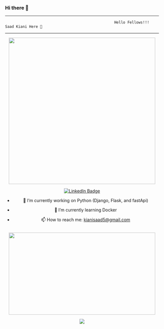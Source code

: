 ### Hi there 👋
<html><hr></html>
                                                      
                                                      
                                                      Hello Fellows!!! Saad Kiani Here 👋 


<html><hr></html>
                           

<div id="header" align="center">
  <img src="src="https://giphy.com/embed/bGgsc5mWoryfgKBx1u" width="480" height="480" style="" frameBorder="0" class="giphy-embed" allowFullScreen><p><a href="https://giphy.com/gifs/computador-gu-tecnology-bGgsc5mWoryfgKBx1u"></a></p>
  <div id="badges">
    <a href="https://www.linkedin.com/in/videoediting-whiteboardanimation/">
      <img src="https://img.shields.io/badge/LinkedIn-blue?style=for-the-badge&logo=linkedin&logoColor=white" alt="LinkedIn Badge"/>
    </a>

- 🔭 I’m currently working on Python (Django, Flask, and fastApi)
- 🌱 I’m currently learning Docker
- 📫 How to reach me: kianisaad5@gmail.com

   <img src="https://komarev.com/ghpvc/?username=your-github-username&style=flat-square&color=blue" alt=""/>
  </div>

<div align="center">
  <img src="https://giphy.com/embed/bAQH7WXKqtIBrPs7sR" width="480" height="269" style="" frameBorder="0" class="giphy-embed" allowFullScreen>
</div>

<!--
**Saad-Ramzan-Kiani/Saad-Ramzan-Kiani** is a ✨ _special_ ✨ repository because its `README.md` (this file) appears on your GitHub profile.

Here are some ideas to get you started:

- 👯 I’m looking to collaborate on ...
- 🤔 I’m looking for help with ...
- 💬 Ask me about ...

- 😄 Pronouns: ...
- ⚡ Fun fact: ...
-->


![](https://hit.yhype.me/github/profile?user_id=88816936)
